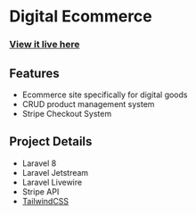 # Digital Ecommerce

### [View it live here](https://ecommerce.mattlittle.dev/)

## Features
* Ecommerce site specifically for digital goods
* CRUD product management system
* Stripe Checkout System

## Project Details
* Laravel 8
* Laravel Jetstream
* Laravel Livewire
* Stripe API
* [TailwindCSS](https://tailwindcss.com/)
